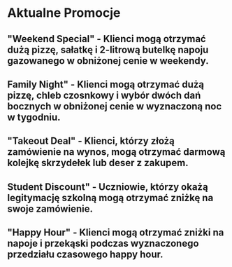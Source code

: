
# Aktualne Promocje

## "Weekend Special" - Klienci mogą otrzymać dużą pizzę, sałatkę i 2-litrową butelkę napoju gazowanego w obniżonej cenie w weekendy.

## Family Night" -  Klienci mogą otrzymać dużą pizzę, chleb czosnkowy i wybór dwóch dań bocznych w obniżonej cenie w wyznaczoną noc w tygodniu.

## "Takeout Deal" - Klienci, którzy złożą zamówienie na wynos, mogą otrzymać darmową kolejkę skrzydełek lub deser z zakupem.

## Student Discount" -  Uczniowie, którzy okażą legitymację szkolną mogą otrzymać zniżkę na swoje zamówienie.

## "Happy Hour" -  Klienci mogą otrzymać zniżki na napoje i przekąski podczas wyznaczonego przedziału czasowego happy hour.
